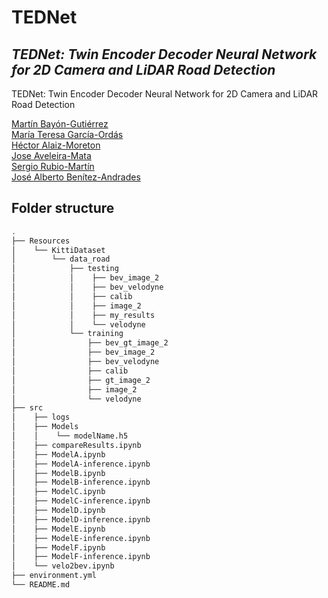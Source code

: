 # TEDNet
## _TEDNet: Twin Encoder Decoder Neural Network for 2D Camera and LiDAR Road Detection_

TEDNet: Twin Encoder Decoder Neural Network for 2D Camera and LiDAR Road Detection

[Martín Bayón-Gutiérrez](https://orcid.org/0000-0003-1849-796X)\
[María Teresa García-Ordás](https://orcid.org/0000-0002-3796-3949)\
[Héctor Alaiz-Moreton](https://orcid.org/0000-0001-6572-1261)\
[Jose Aveleira-Mata](https://orcid.org/0000-0001-5439-0997)\
[Sergio Rubio-Martín](https://orcid.org/0000-0003-0475-9949)\
[José Alberto Benítez-Andrades](https://orcid.org/0000-0002-4450-349X)

## Folder structure
```bash
.
├── Resources
│    └── KittiDataset
│        └── data_road
│            ├── testing
│            │    ├── bev_image_2
│            │    ├── bev_velodyne
│            │    ├── calib
│            │    ├── image_2
│            │    ├── my_results
│            │    └── velodyne
│            └── training
│                ├── bev_gt_image_2
│                ├── bev_image_2
│                ├── bev_velodyne
│                ├── calib
│                ├── gt_image_2
│                ├── image_2
│                └── velodyne
├── src
│    ├── logs
│    ├── Models
│    │    └── modelName.h5
│    ├── compareResults.ipynb
│    ├── ModelA.ipynb
│    ├── ModelA-inference.ipynb
│    ├── ModelB.ipynb
│    ├── ModelB-inference.ipynb
│    ├── ModelC.ipynb
│    ├── ModelC-inference.ipynb
│    ├── ModelD.ipynb
│    ├── ModelD-inference.ipynb
│    ├── ModelE.ipynb
│    ├── ModelE-inference.ipynb
│    ├── ModelF.ipynb
│    ├── ModelF-inference.ipynb
│    └── velo2bev.ipynb
├── environment.yml
└── README.md
```

